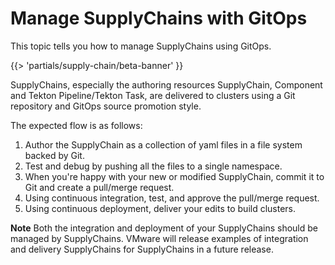 # Manage SupplyChains with GitOps

This topic tells you how to manage SupplyChains using GitOps.

{{> 'partials/supply-chain/beta-banner' }}

SupplyChains, especially the authoring resources SupplyChain, Component and Tekton Pipeline/Tekton Task, are delivered to clusters using a Git repository and GitOps source promotion style.

The expected flow is as follows:

1. Author the SupplyChain as a collection of yaml files in a file system backed by Git.
2. Test and debug by pushing all the files to a single namespace.
3. When you're happy with your new or modified SupplyChain, commit it to Git and create a pull/merge request.
4. Using continuous integration, test, and approve the pull/merge request.
5. Using continuous deployment, deliver your edits to build clusters.

**Note** Both the integration and deployment of your SupplyChains should be managed by SupplyChains.
VMware will release examples of integration and delivery SupplyChains for SupplyChains in a future release.

<!--
[Component]: ./components.hbs.md
[SupplyChain]: ./supply-chains.hbs.md 

[Tekton Pipeline]: https://tekton.dev/docs/pipelines/pipelines/
[Tekton Task]: https://tekton.dev/docs/pipelines/tasks/
-->